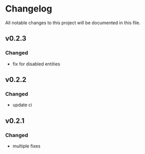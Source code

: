 # Changelog

All notable changes to this project will be documented in this file.

## v0.2.3

### Changed

- fix for disabled entities

## v0.2.2

### Changed

- update ci

## v0.2.1

### Changed

- multiple fixes
